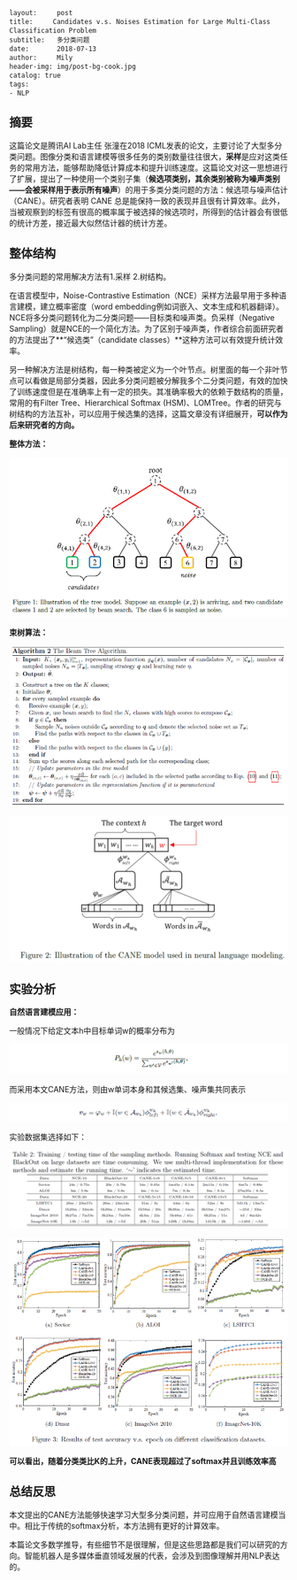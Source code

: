     layout:     post
    title:     Candidates v.s. Noises Estimation for Large Multi-Class Classification Problem
    subtitle:   多分类问题
    date:       2018-07-13
    author:     Mily
    header-img: img/post-bg-cook.jpg
    catalog: true
    tags:
    - NLP

## **摘要**

这篇论文是腾讯AI Lab主任 张潼在2018 ICML发表的论文，主要讨论了大型多分类问题。图像分类和语言建模等很多任务的类别数量往往很大，**采样**是应对这类任务的常用方法，能够帮助降低计算成本和提升训练速度。这篇论文对这一思想进行了扩展，提出了一种使用一个类别子集（**候选项类别，其余类别被称为噪声类别——会被采样用于表示所有噪声**）的用于多类分类问题的方法：候选项与噪声估计（CANE）。研究者表明 CANE 总是能保持一致的表现并且很有计算效率。此外，当被观察到的标签有很高的概率属于被选择的候选项时，所得到的估计器会有很低的统计方差，接近最大似然估计器的统计方差。

## **整体结构**

多分类问题的常用解决方法有1.采样 2.树结构。

在语言模型中，Noise-Contrastive Estimation（NCE）采样方法最早用于多种语言建模，建立概率密度（word embedding例如词嵌入、文本生成和机器翻译）。NCE将多分类问题转化为二分类问题——目标类和噪声类。负采样（Negative Sampling）就是NCE的一个简化方法。为了区别于噪声类，作者综合前面研究者的方法提出了**“候选类”（candidate classes）**这种方法可以有效提升统计效率。

另一种解决方法是树结构，每一种类被定义为一个叶节点。树里面的每一个非叶节点可以看做是局部分类器，因此多分类问题被分解我多个二分类问题，有效的加快了训练速度但是在准确率上有一定的损失。其准确率极大的依赖于数结构的质量，常用的有Filter Tree、Hierarchical Softmax (HSM)、LOMTree。作者的研究与树结构的方法互补，可以应用于候选集的选择，这篇文章没有详细展开，**可以作为后来研究者的方向。**

**整体方法：**

![clipboard(5)](/../img/2018-07-13-Candidates-v.s.-Noises-Estimation-for-Large-Multi-Class-Classification-Problem/clipboard(5).png)

**束树算法：**

![clipboard(3)](/../img/2018-07-13-Candidates-v.s.-Noises-Estimation-for-Large-Multi-Class-Classification-Problem/clipboard(3).png)

![clipboard(2)](/../img/2018-07-13-Candidates-v.s.-Noises-Estimation-for-Large-Multi-Class-Classification-Problem/clipboard(2).png)

## **实验分析**

**自然语言建模应用：**

一般情况下给定文本h中目标单词w的概率分布为

![clipboard](/../img/2018-07-13-Candidates-v.s.-Noises-Estimation-for-Large-Multi-Class-Classification-Problem/clipboard.png)

而采用本文CANE方法，则由w单词本身和其候选集、噪声集共同表示

![clipboard(4)](/../img/2018-07-13-Candidates-v.s.-Noises-Estimation-for-Large-Multi-Class-Classification-Problem/clipboard(4).png)

实验数据集选择如下：

![clipboard(1)](/../img/2018-07-13-Candidates-v.s.-Noises-Estimation-for-Large-Multi-Class-Classification-Problem/clipboard(1).png)

![clipboard(6)](/../img/2018-07-13-Candidates-v.s.-Noises-Estimation-for-Large-Multi-Class-Classification-Problem/clipboard(6).png)

**可以看出，随着分类类比K的上升，CANE表现超过了softmax并且训练效率高**



## **总结反思**

本文提出的CANE方法能够快速学习大型多分类问题，并可应用于自然语言建模当中。相比于传统的softmax分析，本方法拥有更好的计算效率。

本篇论文多数学推导，有些细节不是很理解，但是这些思路都是我们可以研究的方向。智能机器人是多媒体垂直领域发展的代表，会涉及到图像理解并用NLP表达的。

